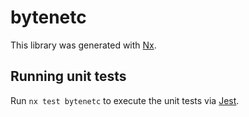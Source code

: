 # bytenetc

This library was generated with [Nx](https://nx.dev).

## Running unit tests

Run `nx test bytenetc` to execute the unit tests via [Jest](https://jestjs.io).
